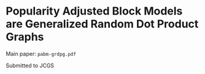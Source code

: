 # Popularity Adjusted Block Models are Generalized Random Dot Product Graphs

Main paper: `pabm-grdpg.pdf`

Submitted to JCGS
